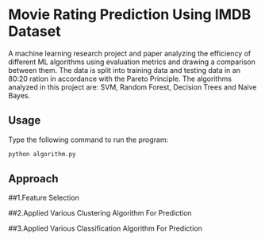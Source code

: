 # Movie Rating Prediction Using IMDB Dataset

A machine learning research project and paper analyzing the efficiency of different ML algorithms using evaluation metrics and drawing a comparison between them.
The data is split into training data and testing data in an 80:20 ration in accordance with the Pareto Principle.
The algorithms analyzed in this project are: SVM, Random Forest, Decision Trees and Naive Bayes.

## Usage
Type the following command to run the program:
```python
python algorithm.py
```
## Approach

##1.Feature Selection

##2.Applied Various Clustering Algorithm For Prediction

##3.Applied Various Classification Algorithm For Prediction
